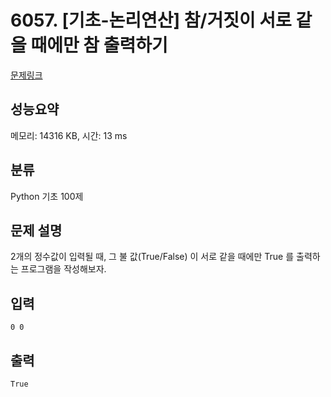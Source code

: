 # 6057. [기초-논리연산] 참/거짓이 서로 같을 때에만 참 출력하기

[문제링크](https://codeup.kr/problem.php?id=6057)

## 성능요약

메모리: 14316 KB, 시간: 13 ms

## 분류

Python 기초 100제

## 문제 설명

2개의 정수값이 입력될 때,
그 불 값(True/False) 이 서로 같을 때에만 True 를 출력하는 프로그램을 작성해보자.

## 입력

```
0 0
```

## 출력

```
True
```